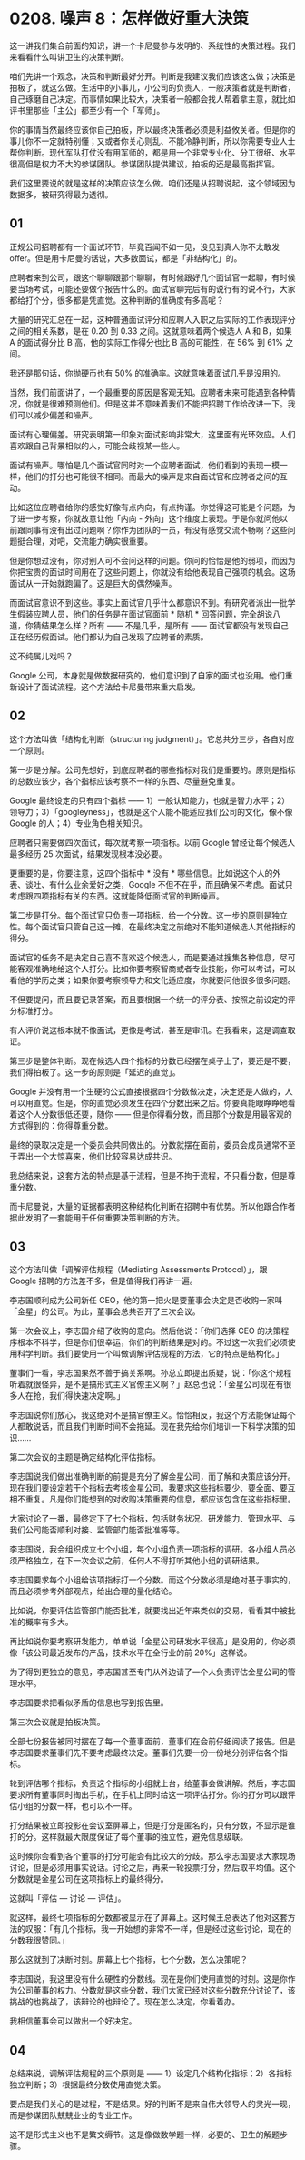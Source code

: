 # 0208. 噪声 8：怎样做好重大決策

这一讲我们集合前面的知识，讲一个卡尼曼参与发明的、系统性的决策过程。我们来看看什么叫讲卫生的决策判断。

咱们先讲一个观念，决策和判断最好分开。判断是我建议我们应该这么做；决策是拍板了，就这么做。生活中的小事儿，小公司的负责人，一般决策者就是判断者，自己琢磨自己决定。而事情如果比较大，决策者一般都会找人帮着拿主意，就比如评书里那些「主公」都至少有一个「军师」。

你的事情当然最终应该你自己拍板，所以最终决策者必须是利益攸关者。但是你的事儿你不一定就特别懂；又或者你关心则乱、不能冷静判断，所以你需要专业人士帮你判断。现代军队打仗没有用军师的，都是用一个非常专业化、分工很细、水平很高但是权力不大的参谋团队。参谋团队提供建议，拍板的还是最高指挥官。

我们这里要说的就是这样的决策应该怎么做。咱们还是从招聘说起，这个领域因为数据多，被研究得最为透彻。

## 01

正规公司招聘都有一个面试环节，毕竟百闻不如一见，没见到真人你不太敢发 offer。但是用卡尼曼的话说，大多数面试，都是「非结构化」的。

应聘者来到公司，跟这个聊聊跟那个聊聊，有时候跟好几个面试官一起聊，有时候要当场考试，可能还要做个报告什么的。面试官聊完后有的说行有的说不行，大家都给打个分，很多都是凭直觉。这种判断的准确度有多高呢？

大量的研究汇总在一起，这种普通面试评分和应聘人入职之后实际的工作表现评分之间的相关系数，是在 0.20 到 0.33 之间。这就意味着两个候选人 A 和 B，如果 A 的面试得分比 B 高，他的实际工作得分也比 B 高的可能性，在 56% 到 61% 之间。

我还是那句话，你抛硬币也有 50% 的准确率。这就意味着面试几乎是没用的。

当然，我们前面讲了，一个最重要的原因是客观无知。应聘者未来可能遇到各种情况，你就是很难预测他们。但是这并不意味着我们不能把招聘工作给改进一下。我们可以减少偏差和噪声。

面试有心理偏差。研究表明第一印象对面试影响非常大，这里面有光环效应。人们喜欢跟自己背景相似的人，可能会歧视某一些人。

面试有噪声。哪怕是几个面试官同时对一个应聘者面试，他们看到的表现一模一样，他们的打分也可能很不相同。而最大的噪声是来自面试官和应聘者之间的互动。

比如这位应聘者给你的感觉好像有点内向，有点拘谨。你觉得这可能是个问题，为了进一步考察，你就故意让他「内向 - 外向」这个维度上表现。于是你就问他以前跟同事有没有出过问题啊？你作为团队的一员，有没有感觉交流不畅啊？这些问题挺合理，对吧，交流能力确实很重要。

但是你想过没有，你对别人可不会问这样的问题。你问的恰恰是他的弱项，而因为你把宝贵的面试时间用在了这些问题上，你就没有给他表现自己强项的机会。这场面试从一开始就跑偏了。这是巨大的偶然噪声。

而面试官意识不到这些。事实上面试官几乎什么都意识不到。有研究者派出一批学生假装应聘人员，他们的任务是在面试官面前 * 随机 * 回答问题，完全胡说八道，你猜结果怎么样？所有 —— 不是几乎，是所有 —— 面试官都没有发现自己正在经历假面试。他们都认为自己发现了应聘者的素质。

这不纯属儿戏吗？

Google 公司，本身就是做数据研究的，他们意识到了自家的面试也没用。他们重新设计了面试流程。这个方法给卡尼曼带来重大启发。

## 02

这个方法叫做「结构化判断（structuring judgment）」。它总共分三步，各自对应一个原则。

第一步是分解。公司先想好，到底应聘者的哪些指标对我们是重要的。原则是指标的总数应该少，各个指标应该考察不一样的东西、尽量避免重复。

Google 最终设定的只有四个指标 —— 1）一般认知能力，也就是智力水平；2）领导力；3）「googleyness」，也就是这个人能不能适应我们公司的文化，像不像 Google 的人；4）专业角色相关知识。

应聘者只需要做四次面试，每次就考察一项指标。以前 Google 曾经让每个候选人最多经历 25 次面试，结果发现根本没必要。

更重要的是，你要注意，这四个指标中 * 没有 * 哪些信息。比如说这个人的外表、谈吐、有什么业余爱好之类，Google 不但不在乎，而且确保不考虑。面试只考虑跟四项指标有关的东西。这就能降低面试官的判断噪声。

第二步是打分。每个面试官只负责一项指标，给一个分数。这一步的原则是独立性。每个面试官只管自己这一摊，在最终决定之前绝对不能知道候选人其他指标的得分。

面试官的任务不是决定自己喜不喜欢这个候选人，而是要通过搜集各种信息，尽可能客观准确地给这个人打分。比如你要考察智商或者专业技能，你可以考试，可以看他的学历之类；如果你要考察领导力和文化适应度，你就要问他很多很多问题。

不但要提问，而且要记录答案，而且要根据一个统一的评分表、按照之前设定的评分标准打分。

有人评价说这根本就不像面试，更像是考试，甚至是审讯。在我看来，这是调查取证。

第三步是整体判断。现在候选人四个指标的分数已经摆在桌子上了，要还是不要，我们得拍板了。这一步的原则是「延迟的直觉」。

Google 并没有用一个生硬的公式直接根据四个分数做决定，决定还是人做的，人可以用直觉。但是，你的直觉必须发生在四个分数出来之后。你要真能眼睁睁地看着这个人分数很低还要，随你 —— 但是你得看分数，而且那个分数是用最客观的方式得到的：你得尊重分数。

最终的录取决定是一个委员会共同做出的。分数就摆在面前，委员会成员通常不至于弄出一个大惊喜来，他们比较容易达成共识。

我总结来说，这套方法的特点是基于流程，但是不拘于流程，不只看分数，但是尊重分数。

而卡尼曼说，大量的证据都表明这种结构化判断在招聘中有优势。所以他跟合作者据此发明了一套能用于任何重要决策判断的方法。

## 03

这个方法叫做「调解评估规程（Mediating Assessments Protocol）」，跟 Google 招聘的方法差不多，但是值得我们再讲一遍。

李志国顺利成为公司新任 CEO，他的第一把火是要董事会决定是否收购一家叫「金星」的公司。为此，董事会总共召开了三次会议。

第一次会议上，李志国介绍了收购的意向。然后他说：「你们选择 CEO 的决策程序根本不科学，但是你们很幸运，你们的判断结果是对的。不过这一次我们必须使用科学判断。我们要使用一个叫做调解评估规程的方法，它的特点是结构化。」

董事们一看，李志国果然不善于搞关系啊。孙总立即提出质疑，说：「你这个规程听着就很怪异，是不是搞形式主义官僚主义啊？」赵总也说：「金星公司现在有很多人在抢，我们得快速决定啊。」

李志国说你们放心，我这绝对不是搞官僚主义。恰恰相反，我这个方法能保证每个人都敢说话，而且我们判断时间不会拖延。现在我先给你们培训一下科学决策的知识……

第二次会议的主题是确定结构化评估指标。

李志国说我们做出准确判断的前提是充分了解金星公司，而了解和决策应该分开。现在我们要设定若干个指标去考核金星公司。我要求这些指标要少、要全面、要互相不重复。凡是你们能想到的对收购决策重要的信息，都应该包含在这些指标里。

大家讨论了一番，最终定下了七个指标，包括财务状况、研发能力、管理水平、与我们公司能否顺利对接、监管部门能否批准等等。

李志国说，我会组织成立七个小组，每个小组负责一项指标的调研。各小组人员必须严格独立，在下一次会议之前，任何人不得打听其他小组的调研结果。

李志国要求每个小组给该项指标打一个分数。而这个分数必须是绝对基于事实的，而且必须参考外部观点，给出合理的量化结论。

比如说，你要评估监管部门能否批准，就要找出近年来类似的交易，看看其中被批准的概率有多大。

再比如说你要考察研发能力，单单说「金星公司研发水平很高」是没用的，你必须像「该公司最近发布的产品，技术水平在全行业的前 20%」这样说。

为了得到更独立的意见，李志国甚至专门从外边请了一个人负责评估金星公司的管理水平。

李志国要求把看似矛盾的信息也写到报告里。

第三次会议就是拍板决策。

全部七份报告被同时摆在了每一个董事面前，董事们在会前仔细阅读了报告。但是李志国要求董事们先不要考虑最终决定。董事们先要一份一份地分别评估各个指标。

轮到评估哪个指标，负责这个指标的小组就上台，给董事会做讲解。然后，李志国要求所有董事同时掏出手机，在手机上同时给这一项评估打分。你的打分可以跟评估小组的分数一样，也可以不一样。

打分结果被立即投影在会议室屏幕上，但是打分是匿名的，只有分数，不显示是谁打的分。这样就最大限度保证了每个董事的独立性，避免信息级联。

这时候你会看到各个董事的打分可能会有比较大的分歧。那么李志国要求大家现场讨论，但是必须用事实说话。讨论之后，再来一轮投票打分，然后取平均值。这个分数就是金星公司在这项指标上的最终得分。

这就叫「评估 — 讨论 — 评估」。

就这样，最终七项指标的分数都被显示在了屏幕上。这时候王总表达了他对这套方法的叹服：「有几个指标，我一开始想的非常不一样，但是经过这些讨论，现在的分数我很赞同。」

那么这就到了决断时刻。屏幕上七个指标，七个分数，怎么决策呢？

李志国说，我这里没有什么硬性的分数线。现在是你们使用直觉的时刻。这是你作为公司董事的权力。分数就是这些分数，我们大家已经对这些分数充分讨论了，该挑战的也挑战了，该辩论的也辩论了。现在怎么决定，你看着办。

我相信董事会可以做出一个好决定。

## 04

总结来说，调解评估规程的三个原则是 —— 1）设定几个结构化指标；2）各指标独立判断；3）根据最终分数使用直觉决策。

要点是我们关心的是过程，不是结果。好的判断不是来自伟大领导人的灵光一现，而是参谋团队兢兢业业的专业工作。

这不是形式主义也不是繁文缛节。这是像做数学题一样，必要的、卫生的解题步骤。